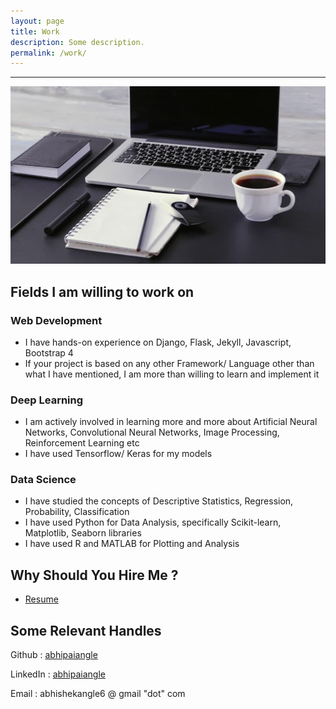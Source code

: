 ```yaml
---
layout: page
title: Work
description: Some description.
permalink: /work/
---
```

<hr>

![Work](/assets/img/work/work.jpg)

## Fields I am willing to work on 

### Web Development

- I have hands-on experience on Django, Flask, Jekyll, Javascript, Bootstrap 4
- If your project is based on any other Framework/ Language other than what I have mentioned, I am more than willing to learn and implement it

### Deep Learning

- I am actively involved in learning more and more about Artificial Neural Networks, Convolutional Neural Networks, Image Processing, Reinforcement Learning etc
- I have used Tensorflow/ Keras for my models

### Data Science

- I have studied the concepts of Descriptive Statistics, Regression, Probability, Classification
- I have used Python for Data Analysis, specifically Scikit-learn, Matplotlib, Seaborn libraries
- I have used R and MATLAB for Plotting and Analysis

## Why Should You Hire Me ?

- [Resume](https://drive.google.com/file/d/1-MMNA9UdatRI_QpD_6ZSuqUctToAy2DM/view?usp=sharing)

## Some Relevant Handles

Github : [abhipaiangle](https://github.com/abhipaiangle)

LinkedIn : [abhipaiangle](https://www.linkedin.com/in/abhipaiangle/)

Email : abhishekangle6 @ gmail "dot" com


